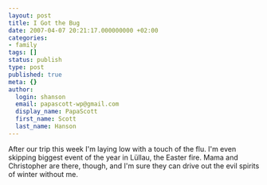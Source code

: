 ```yaml
---
layout: post
title: I Got the Bug
date: 2007-04-07 20:21:17.000000000 +02:00
categories:
- family
tags: []
status: publish
type: post
published: true
meta: {}
author:
  login: shanson
  email: papascott-wp@gmail.com
  display_name: PapaScott
  first_name: Scott
  last_name: Hanson
---
```

<p>After our trip this week I'm laying low with a touch of the flu. I'm even skipping biggest event of the year in Lüllau, the Easter fire. Mama and Christopher are there, though, and I'm sure they can drive out the evil spirits of winter without me.</p>
